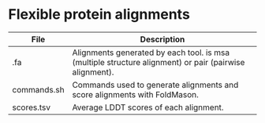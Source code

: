 # Flexible protein alignments

| File | Description |
| --- | --- |
| <tool>_<type>_<protein>.fa | Alignments generated by each tool. <type> is msa (multiple structure alignment) or pair (pairwise alignment). |
| commands.sh | Commands used to generate alignments and score alignments with FoldMason. |
| scores.tsv | Average LDDT scores of each alignment. |
